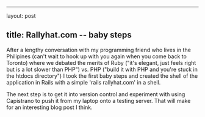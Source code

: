<hr />

<p>layout: post</p>

<h2>title: Rallyhat.com -- baby steps</h2>

<p>
After a lengthy conversation with my programming friend who lives in the Philipines (can't wait to hook up with you again when you come back to Toronto) where we debated the merits of Ruby ("it's elegant, just feels right but is a lot slower than PHP") vs. PHP ("build it with PHP and you're stuck in the htdocs directory") I took the first baby steps and created the shell of the application in Rails with a simple 'rails rallyhat.com' in a shell.
</p>

<p>
The next step is to get it into version control and experiment with using Capistrano to push it from my laptop onto a testing server.  That will make for an interesting blog post I think.
</p>
